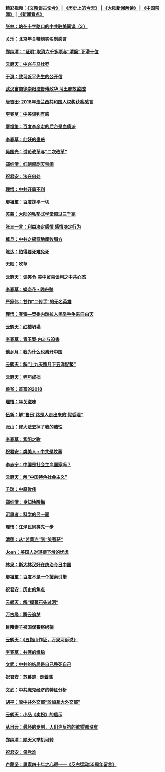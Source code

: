 #### 精彩视频：[《文昭谈古论今》](http://45.32.25.56/wenzhao) | [《历史上的今天》](http://45.32.25.56/today-in-history) | [《大陆新闻解读》](http://45.32.25.56/ntdtv-comedy) | [《中国禁闻》](http://45.32.25.56/ntdtv-news) | [《新闻看点》](http://45.32.25.56/news-insight) 

 #### [张林：站在十字路口的中共驻美间谍（3）](../pages/nsc993/n11023043.md?t=02040631) 

#### [关乐：北京年关鞭炮实名制感言](../pages/nsc993/n11022630.md?t=02040631) 

#### [郑纯清：“证明”取消六千多项与“清廉”下滑十位](../pages/nsc993/n11022638.md?t=02040631) 

#### [云鹤天：中兴与马杜罗](../pages/nsc993/n11022620.md?t=02040631) 

#### [于溟：致习近平先生的公开信](../pages/nsc993/n11022593.md?t=02040631) 

#### [武汉富商徐崇阳控告傅政华 习王都敢监控](../pages/nsc993/n11022212.md?t=02040631) 

#### [唐吉田: 2018年法兰西共和国人权奖获奖感言](../pages/nsc993/n11021537.md?t=02040631) 

#### [李春草：中美谈判有感](../pages/nsc993/n11019776.md?t=02040631) 

#### [廖祖笙：百度李彦宏的后台是血债派](../pages/nsc993/n11019767.md?t=02040631) 

#### [李春草：红妖的蛊惑](../pages/nsc993/n11017095.md?t=02040631) 

#### [吴国光：试论改革与“二次改革”](../pages/nsc993/n11017055.md?t=02040631) 

#### [郑纯清：红朝闹剧天禁闹](../pages/nsc993/n11017030.md?t=02040631) 

#### [祝君安：法在何处](../pages/nsc993/n11017021.md?t=02040631) 

#### [理悟：中共开局不利](../pages/nsc993/n11016938.md?t=02040631) 

#### [廖祖笙：百度抹平一切](../pages/nsc993/n11014925.md?t=02040631) 

#### [苏蒙：大陆的私塾式学堂超过三千家](../pages/nsc993/n11014334.md?t=02040631) 

#### [张三一言：利益决定感情 感情决定行为](../pages/nsc993/n11012463.md?t=02040631) 

#### [冀旦：中共之摇篮地腐败塌方](../pages/nsc993/n11009533.md?t=02040631) 

#### [陈达：怕得要死难免死](../pages/nsc993/n11009520.md?t=02040631) 

#### [无眠：吃草](../pages/nsc993/n11007940.md?t=02040631) 

#### [云鹤天：调笑令‧美中贸易谈判之中共心态](../pages/nsc993/n11007670.md?t=02040631) 

#### [李春草：蝶恋花  •  晚舟愁](../pages/nsc993/n11006605.md?t=02040631) 

#### [严家伟：甘作“二传手”的无名英雄](../pages/nsc993/n11005340.md?t=02040631) 

#### [理悟：春雷—贺委内瑞拉人民举手争来自由天](../pages/nsc993/n11005334.md?t=02040631) 

#### [云鹤天：红楼坍塌](../pages/nsc993/n11005318.md?t=02040631) 

#### [李春草：青玉案·内斗与迫害](../pages/nsc993/n11005306.md?t=02040631) 

#### [他乡月：我为什么也离开中国](../pages/nsc993/n11003553.md?t=02040631) 

#### [云鹤天：解“上九天揽月下五洋捉鳖”](../pages/nsc993/n11000750.md?t=02040631) 

#### [云鹤天：弄巧成拙](../pages/nsc993/n11000722.md?t=02040631) 

#### [兽爷：首富的2018](../pages/nsc993/n11000693.md?t=02040631) 

#### [理悟：年关滋味](../pages/nsc993/n10998847.md?t=02040631) 

#### [伍新：解“鲁迅‘路是人走出来的’假哲理”](../pages/nsc993/n10998777.md?t=02040631) 

#### [张山：修大法去掉了我的赌性](../pages/nsc993/n10997702.md?t=02040631) 

#### [李春草：紫阳之歌](../pages/nsc993/n10997679.md?t=02040631) 

#### [祝君安：虞美人 • 中共是坟墓](../pages/nsc993/n10996090.md?t=02040631) 

#### [李志宁：中国是社会主义国家吗？](../pages/nsc993/n10996097.md?t=02040631) 

#### [云鹤天：解“中国特色社会主义”](../pages/nsc993/n10996043.md?t=02040631) 

#### [千瑞：中原俊伟](../pages/nsc993/n10995401.md?t=02040631) 

#### [郑纯清：良知快醒悔](../pages/nsc993/n10995385.md?t=02040631) 

#### [沉思者：科学的另一面](../pages/nsc993/n10996074.md?t=02040631) 

#### [理悟：江泽民同类先一步](../pages/nsc993/n10995378.md?t=02040631) 

#### [清莲：从“苦黄连”到“笑菩萨”](../pages/nsc993/n10995466.md?t=02040631) 

#### [Joan：美国人对道德下滑的忧虑](../pages/nsc993/n10995424.md?t=02040631) 

#### [林泉：斯大林汉奸在统治今日中国](../pages/nsc993/n10995210.md?t=02040631) 

#### [廖祖笙：百度不是一个搜索引擎](../pages/nsc993/n10994961.md?t=02040631) 

#### [祝君安：历史的焦点](../pages/nsc993/n10994925.md?t=02040631) 

#### [云鹤天：解“摸著石头过河”](../pages/nsc993/n10993325.md?t=02040631) 

#### [万古缘：腾云追梦](../pages/nsc993/n10993120.md?t=02040631) 

#### [目睹妻子被国保警察绑架](../pages/nsc993/n10991525.md?t=02040631) 

#### [云鹤天：《五指山作证，万泉河诉说》](../pages/nsc993/n10991603.md?t=02040631) 

#### [李春草：共匪的维稳](../pages/nsc993/n10991348.md?t=02040631) 

#### [文武：中共的结局是自己整死自己](../pages/nsc993/n10989899.md?t=02040631) 

#### [祝君安：苏幕遮 · 走着瞧](../pages/nsc993/n10988901.md?t=02040631) 

#### [文武：中共魔鬼经济的特征分析](../pages/nsc993/n10987387.md?t=02040631) 

#### [胡平：驳中共外交部“驳加拿大外交部”](../pages/nsc993/n10987378.md?t=02040631) 

#### [云鹤天：小品《卖拐》的启示](../pages/nsc993/n10984392.md?t=02040631) 

#### [丛日云：最坏的专制，人们连反抗的欲望都没有](../pages/nsc993/n10984377.md?t=02040631) 

#### [郑纯清：顺天义举机可转](../pages/nsc993/n10984369.md?t=02040631) 

#### [祝君安：保党难](../pages/nsc993/n10984362.md?t=02040631) 

#### [卢蒙坚：思索四十年之心得——《反右运动55周年留言》](../pages/nsc993/n10984355.md?t=02040631) 

